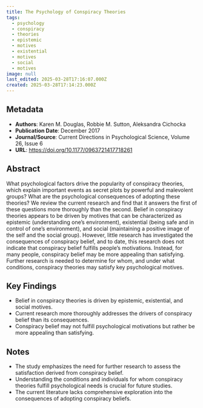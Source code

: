 ```yaml
---
title: The Psychology of Conspiracy Theories
tags:
  - psychology
  - conspiracy
  - theories
  - epistemic
  - motives
  - existential
  - motives
  - social
  - motives
image: null
last_edited: 2025-03-28T17:16:07.000Z
created: 2025-03-28T17:14:23.000Z
---
```


## Metadata
- **Authors**: Karen M. Douglas, Robbie M. Sutton, Aleksandra Cichocka
- **Publication Date**: December 2017
- **Journal/Source**: Current Directions in Psychological Science, Volume 26, Issue 6
- **URL**: https://doi.org/10.1177/0963721417718261

## Abstract
What psychological factors drive the popularity of conspiracy theories, which explain important events as secret plots by powerful and malevolent groups? What are the psychological consequences of adopting these theories? We review the current research and find that it answers the first of these questions more thoroughly than the second. Belief in conspiracy theories appears to be driven by motives that can be characterized as epistemic (understanding one’s environment), existential (being safe and in control of one’s environment), and social (maintaining a positive image of the self and the social group). However, little research has investigated the consequences of conspiracy belief, and to date, this research does not indicate that conspiracy belief fulfills people’s motivations. Instead, for many people, conspiracy belief may be more appealing than satisfying. Further research is needed to determine for whom, and under what conditions, conspiracy theories may satisfy key psychological motives.

## Key Findings
- Belief in conspiracy theories is driven by epistemic, existential, and social motives.
- Current research more thoroughly addresses the drivers of conspiracy belief than its consequences.
- Conspiracy belief may not fulfill psychological motivations but rather be more appealing than satisfying.

## Notes
- The study emphasizes the need for further research to assess the satisfaction derived from conspiracy belief.
- Understanding the conditions and individuals for whom conspiracy theories fulfill psychological needs is crucial for future studies.
- The current literature lacks comprehensive exploration into the consequences of adopting conspiracy beliefs.
